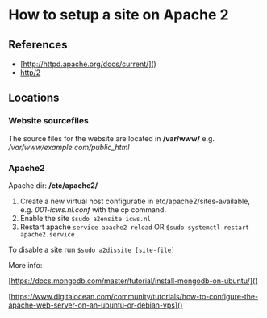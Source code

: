# How to setup a site on Apache 2

## References

* [http://httpd.apache.org/docs/current/]()
* [http/2](http://httpd.apache.org/docs/2.4/howto/http2.html)

## Locations

### Website sourcefiles
The source files for the website are located in **/var/www/** e.g. */var/www/example.com/public_html*

### Apache2

Apache dir: **/etc/apache2/**

1. Create a new virtual host configuratie in etc/apache2/sites-available, e.g. *001-icws.nl.conf* with the cp command.
2. Enable the site `$sudo a2ensite icws.nl`
3. Restart apache `service apache2 reload` OR `$sudo systemctl restart apache2.service`

To disable a site run `$sudo a2dissite [site-file]` 







More info:

[https://docs.mongodb.com/master/tutorial/install-mongodb-on-ubuntu/]()

[https://www.digitalocean.com/community/tutorials/how-to-configure-the-apache-web-server-on-an-ubuntu-or-debian-vps]()
